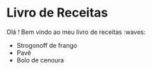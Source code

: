 # Livro de Receitas



Olá ! Bem vindo ao meu livro de receitas :waves:

-  Strogonoff de frango
-  Pavê
-  Bolo de cenoura

